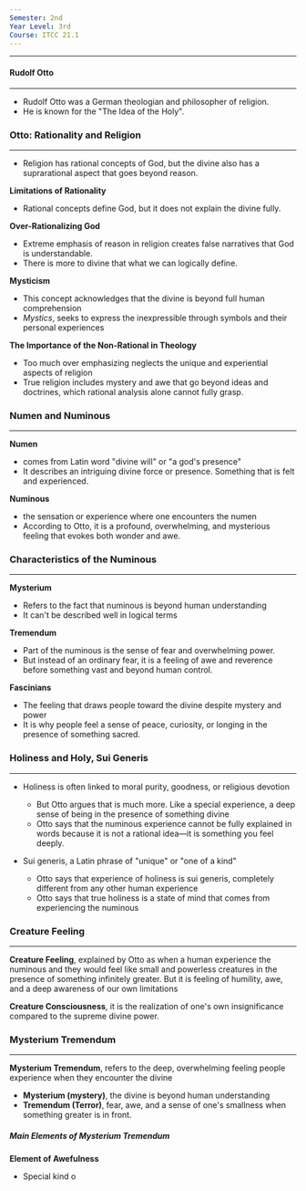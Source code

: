 ```yaml
---
Semester: 2nd
Year Level: 3rd
Course: ITCC 21.1
---
```

----

#### Rudolf Otto
---
- Rudolf Otto was a German theologian and philosopher of religion.
- He is known for the "The Idea of the Holy".

### Otto: Rationality and Religion
---
- Religion has rational concepts of God, but the divine also has a suprarational aspect that goes beyond reason.

**Limitations of Rationality**
- Rational concepts define God, but it does not explain the divine fully.

**Over-Rationalizing God**
- Extreme emphasis of reason in religion creates false narratives that God is understandable.
- There is more to divine that what we can logically define.

**Mysticism**
- This concept acknowledges that the divine is beyond full human comprehension
- *Mystics*, seeks to express the inexpressible through symbols and their personal experiences

**The Importance of the Non-Rational in Theology**
- Too much over emphasizing neglects the unique and experiential aspects of religion
- True religion includes mystery and awe that go beyond ideas and doctrines, which rational analysis alone cannot fully grasp.

### Numen and Numinous
---
**Numen**
- comes from Latin word "divine will" or "a god's presence"
- It describes an intriguing divine force or presence. Something that is felt and experienced.

**Numinous**
- the sensation or experience where one encounters the numen
- According to Otto, it is a profound, overwhelming, and mysterious feeling that evokes both wonder and awe.

### Characteristics of the Numinous
---
**Mysterium**
- Refers to the fact that numinous is beyond human understanding
- It can't be described well in logical terms

**Tremendum**
- Part of the numinous is the sense of fear and overwhelming power.
- But instead of an ordinary fear, it is a feeling of awe and reverence before something vast and beyond human control.

**Fascinians**
- The feeling that draws people toward the divine despite mystery and power
- It is why people feel a sense of peace, curiosity, or longing in the presence of something sacred.

### Holiness and Holy, Sui Generis
---
- Holiness is often linked to moral purity, goodness, or religious devotion
	- But Otto argues that is much more. Like a special experience, a deep sense of being in the presence of something divine
	- Otto says that the numinous experience cannot be fully explained in words because it is not a rational idea—it is something you feel deeply.

- Sui generis, a Latin phrase of "unique" or "one of a kind"
	- Otto says that experience of holiness is sui generis, completely different from any other human experience
	- Otto says that true holiness is a state of mind that comes from experiencing the numinous

### Creature Feeling
---
**Creature Feeling**, explained by Otto as when a human experience the numinous and they would feel like small and powerless creatures in the presence of something infinitely greater. But it is feeling of humility, awe, and a deep awareness of our own limitations

**Creature Consciousness**, it is the realization of one's own insignificance compared to the supreme divine power.

### Mysterium Tremendum
---
**Mysterium Tremendum**, refers to the deep, overwhelming feeling people experience when they encounter the divine
- **Mysterium (mystery)**, the divine is beyond human understanding
- **Tremendum (Terror)**, fear, awe, and a sense of one's smallness when something greater is in front.

##### Main Elements of Mysterium Tremendum
**Element of Awefulness**
- Special kind o

